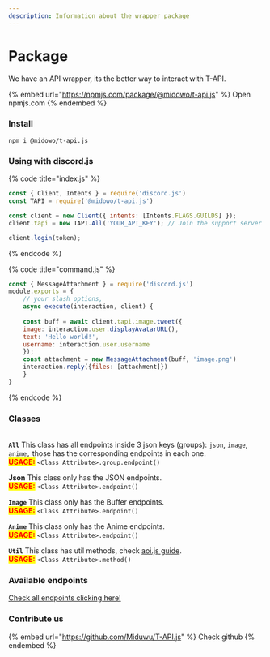 ```yaml
---
description: Information about the wrapper package
---
```


# Package

We have an API wrapper, its the better way to interact with T-API.

{% embed url="https://npmjs.com/package/@midowo/t-api.js" %}
Open npmjs.com
{% endembed %}

### Install

```
npm i @midowo/t-api.js
```

### Using with discord.js

{% code title="index.js" %}
```javascript
const { Client, Intents } = require('discord.js')
const TAPI = require('@midowo/t-api.js')

const client = new Client({ intents: [Intents.FLAGS.GUILDS] });
client.tapi = new TAPI.All('YOUR_API_KEY'); // Join the support server to get one

client.login(token);
```
{% endcode %}

{% code title="command.js" %}
```javascript
const { MessageAttachment } = require('discord.js')
module.exports = {
    // your slash options,
    async execute(interaction, client) {
    
    const buff = await client.tapi.image.tweet({
    image: interaction.user.displayAvatarURL(),
    text: 'Hello world!',
    username: interaction.user.username
    });
    const attachment = new MessageAttachment(buff, 'image.png')
    interaction.reply({files: [attachment]})
    }
}
```
{% endcode %}

### Classes

\
**`All`** This class has all endpoints inside 3 json keys (groups): `json`, `image`, `anime,` those has the corresponding endpoints in each one.\
<mark style="color:red;">**USAGE:**</mark> `<Class Attribute>.group.endpoint()`

**Json** This class only has the JSON endpoints.\
<mark style="color:red;">**USAGE:**</mark> `<Class Attribute>.endpoint()`

**`Image`** This class only has the Buffer endpoints.\
<mark style="color:red;">**USAGE:**</mark> `<Class Attribute>.endpoint()`

**`Anime`** This class only has the Anime endpoints.\
<mark style="color:red;">**USAGE:**</mark> `<Class Attribute>.endpoint()`

**`Util`** This class has util methods, check [aoi.js guide](../libraries/aoi.js.md).\
<mark style="color:red;">**USAGE:**</mark> `<Class Attribute>.method()`

### Available endpoints

[Check all endpoints clicking here!](https://github.com/Miduwu/T-API.js/blob/main/auxiliar/endpoints.json)

### Contribute us

{% embed url="https://github.com/Miduwu/T-API.js" %}
Check github
{% endembed %}
